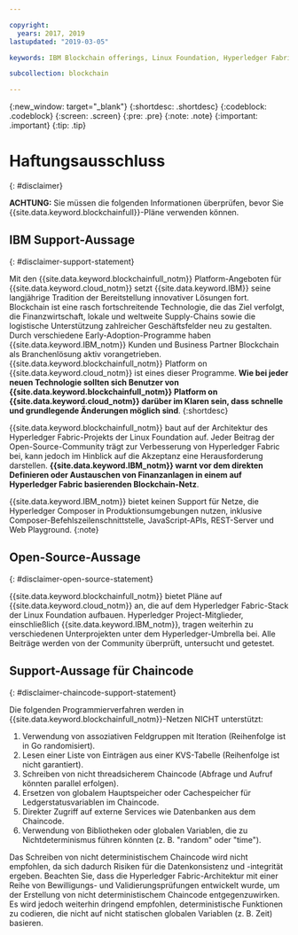 ```yaml
---

copyright:
  years: 2017, 2019
lastupdated: "2019-03-05"

keywords: IBM Blockchain offerings, Linux Foundation, Hyperledger Fabric, open source, community contribution

subcollection: blockchain

---
```


{:new_window: target="_blank"}
{:shortdesc: .shortdesc}
{:codeblock: .codeblock}
{:screen: .screen}
{:pre: .pre}
{:note: .note}
{:important: .important}
{:tip: .tip}

# Haftungsausschluss
{: #disclaimer}

**ACHTUNG:** Sie müssen die folgenden Informationen überprüfen, bevor Sie {{site.data.keyword.blockchainfull}}-Pläne verwenden können.

## IBM Support-Aussage
{: #disclaimer-support-statement}

Mit den {{site.data.keyword.blockchainfull_notm}} Platform-Angeboten für {{site.data.keyword.cloud_notm}} setzt {{site.data.keyword.IBM}} seine langjährige Tradition der Bereitstellung innovativer Lösungen fort. Blockchain ist eine rasch fortschreitende Technologie, die das Ziel verfolgt, die Finanzwirtschaft, lokale und weltweite Supply-Chains sowie die logistische Unterstützung zahlreicher Geschäftsfelder neu zu gestalten. Durch verschiedene Early-Adoption-Programme haben {{site.data.keyword.IBM_notm}} Kunden und Business Partner Blockchain als Branchenlösung aktiv vorangetrieben. {{site.data.keyword.blockchainfull_notm}} Platform on {{site.data.keyword.cloud_notm}} ist eines dieser Programme. **Wie bei jeder neuen Technologie sollten sich Benutzer von {{site.data.keyword.blockchainfull_notm}} Platform on {{site.data.keyword.cloud_notm}} darüber im Klaren sein, dass schnelle und grundlegende Änderungen möglich sind**.
{:shortdesc}

{{site.data.keyword.blockchainfull_notm}} baut auf der Architektur des Hyperledger Fabric-Projekts der Linux Foundation auf. Jeder Beitrag der Open-Source-Community trägt zur Verbesserung von Hyperledger Fabric bei, kann jedoch im Hinblick auf die Akzeptanz eine Herausforderung darstellen. **{{site.data.keyword.IBM_notm}} warnt vor dem direkten Definieren oder Austauschen von Finanzanlagen<!--, or any assets of value,--> in einem auf Hyperledger Fabric basierenden Blockchain-Netz**.

{{site.data.keyword.IBM_notm}} bietet keinen Support für Netze, die Hyperledger Composer in Produktionsumgebungen nutzen, inklusive Composer-Befehlszeilenschnittstelle, JavaScript-APIs, REST-Server und Web Playground.
{:note}

## Open-Source-Aussage
{: #disclaimer-open-source-statement}

{{site.data.keyword.blockchainfull_notm}} bietet Pläne auf {{site.data.keyword.cloud_notm}} an, die auf dem Hyperledger Fabric-Stack der Linux Foundation aufbauen. Hyperledger Project-Mitglieder, einschließlich {{site.data.keyword.IBM_notm}}, tragen weiterhin zu verschiedenen Unterprojekten unter dem Hyperledger-Umbrella bei.  Alle Beiträge werden von der Community überprüft, untersucht und getestet.

## Support-Aussage für Chaincode
{: #disclaimer-chaincode-support-statement}

Die folgenden Programmierverfahren werden in {{site.data.keyword.blockchainfull_notm}}-Netzen NICHT unterstützt:

1. Verwendung von assoziativen Feldgruppen mit Iteration (Reihenfolge ist in Go randomisiert).
2. Lesen einer Liste von Einträgen aus einer KVS-Tabelle (Reihenfolge ist nicht garantiert).
3. Schreiben von nicht threadsicherem Chaincode (Abfrage und Aufruf könnten parallel erfolgen).
4. Ersetzen von globalem Hauptspeicher oder Cachespeicher für Ledgerstatusvariablen im Chaincode.
5. Direkter Zugriff auf externe Services wie Datenbanken aus dem Chaincode.
6. Verwendung von Bibliotheken oder globalen Variablen, die zu Nichtdeterminismus führen könnten (z. B. "random" oder "time").

Das Schreiben von nicht deterministischem Chaincode wird nicht empfohlen, da sich dadurch Risiken für die Datenkonsistenz und -integrität ergeben. Beachten Sie, dass die Hyperledger Fabric-Architektur mit einer Reihe von Bewilligungs- und Validierungsprüfungen entwickelt wurde, um der Erstellung von nicht deterministischem Chaincode entgegenzuwirken. Es wird jedoch weiterhin dringend empfohlen, deterministische Funktionen zu codieren, die nicht auf nicht statischen globalen Variablen (z. B. Zeit) basieren.
